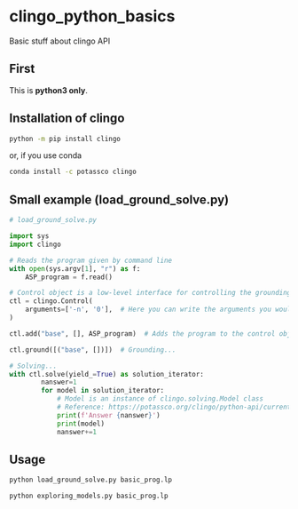 # clingo_python_basics
Basic stuff about clingo API

## First

This is **python3 only**.

## Installation of clingo

```sh
python -m pip install clingo
```
or, if you use conda
```sh
conda install -c potassco clingo
```

## Small example (load_ground_solve.py)

```python
# load_ground_solve.py

import sys
import clingo

# Reads the program given by command line
with open(sys.argv[1], "r") as f:
    ASP_program = f.read()

# Control object is a low-level interface for controlling the grounding/solving process.
ctl = clingo.Control(
    arguments=['-n', '0'],  # Here you can write the arguments you would pass to clingo by command line.
)

ctl.add("base", [], ASP_program)  # Adds the program to the control object.

ctl.ground([("base", [])])  # Grounding...

# Solving...
with ctl.solve(yield_=True) as solution_iterator:
        nanswer=1
        for model in solution_iterator:
            # Model is an instance of clingo.solving.Model class 
            # Reference: https://potassco.org/clingo/python-api/current/clingo/solving.html#clingo.solving.Model
            print(f'Answer {nanswer}')
            print(model)
            nanswer+=1
```

## Usage

```sh
python load_ground_solve.py basic_prog.lp
```

```sh
python exploring_models.py basic_prog.lp
```
